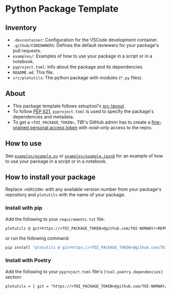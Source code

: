 # Python Package Template

## Inventory

- `.devcontainer`: Configuration for the VSCode development container.
- `.github/CODEOWNERS`: Defines the default reviewers for your package's pull requests.
- `examples/`: Examples of how to use your package in a script or in a notebook.
- `pyproject.toml`: Info about the package and its dependencies.
- `README.md`: This file.
- `src/plotutils`: The python package with modules (`*.py` files).

## About

- This package template follows setuptool's [src-layout](https://setuptools.pypa.io/en/latest/userguide/package_discovery.html#src-layout).
- To follow [PEP 621](https://peps.python.org/pep-0621/), `pyproject.toml` is used to specify the package's dependencies and metadata.
- To get a `<TOI_PACKAGE_TOKEN>`, TØI's GitHub admin has to create a [fine-grained personal access token](https://docs.github.com/en/authentication/keeping-your-account-and-data-secure/creating-a-personal-access-token#fine-grained-personal-access-tokens) with *read-only* access to the repro.

## How to use

See [`examples/example.py`](examples/example.py) or [`examples/example.ipynb`](examples/example.ipynb) for an example of how to use your package in a script or in a notebook.

## How to install your package

Replace `<VERSION>` with any available version number from your package's repository and `plotutils` with the name of your package.

### Install with pip

Add the following to your `requirements.txt` file:

```txt
plotutils @ git+https://<TOI_PACKAGE_TOKEN>@github.com/TOI-NORWAY/<REPRO_NAME>.git@v<VERSION>
```

or run the following command:

```bash
pip install "plotutils @ git+https://<TOI_PACKAGE_TOKEN>@github.com/TOI-NORWAY/<REPRO_NAME>.git@v<VERSION>"
```

### Install with Poetry

Add the following to your `pyproject.toml` file's `[tool.poetry.dependencies]` section:

```txt
plotutils = { git = "https://<TOI_PACKAGE_TOKEN>@github.com/TOI-NORWAY/<REPRO_NAME>.git", tag = "v<VERSION>" }
```
